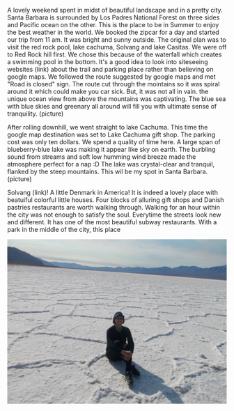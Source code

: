 A lovely weekend spent in midst of beautiful landscape and in a pretty city. Santa Barbara is surrounded by Los Padres National Forest on three sides and Pacific ocean on the other. This is the place to be in Summer to enjoy the best weather in the world. We booked the zipcar for a day and started our trip from 11 am. It was bright and sunny outside. 
The original plan was to visit the red rock pool, lake cachuma, Solvang and lake Casitas. We were off to Red Rock hill first. We chose this because of the waterfall which creates a swimming pool in the bottom. It's a good idea to look into siteseeing websites (link) about the trail and parking place rather than believing on google maps. We followed the route suggested by google maps and met "Road is closed" sign. The route cut through the mointains so it was spiral around it which could make you car sick. But, it was not all in vain. the unique ocean view from above the mountains was captivating. The blue sea with blue skies and greenary all around will fill you with ultimate sense of tranquility. (picture)

After rolling downhill, we went straight to lake Cachuma. This time the google map destination was set to Lake Cachuma gift shop. The parking cost was only ten dollars. We spend a quality of time here. A large span of blueberry-blue lake was making it appear like sky on earth. The burbling sound from streams and soft low humming wind breeze made the atmosphere perfect for a nap :D The lake was crystal-clear and tranquil, flanked by the steep mountains. This wil be my spot in Santa Barbara.(picture)

Solvang (link)! A little Denmark in America! It is indeed a lovely place with beatuiful colorful little houses. Four blocks of alluring gift shops and Danish pastries restaurants are worth walking through. Walking for an hour within the city was not enough to satisfy the soul. Everytime the streets look new and different. It has one of the most beautiful subway restaurants. With a park in the middle of the city, this place 

<img src="DSCN0282.JPG" alt="badwater basin">

